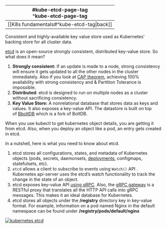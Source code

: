 
| #kube-etcd-page-tag<br>^kube-etcd-page-tag |
| ------------------------------------------ |
| [[K8s fundamentals#^kube-etcd-tag\|back]]  |

Consistent and highly-available key value store used as Kubernetes' backing store for all cluster data.

[etcd](https://github.com/etcd-io/etcd) is an open-source strongly consistent, distributed key-value store. So what does it mean?

1. **Strongly consistent:** If an update is made to a node, strong consistency will ensure it gets updated to all the other nodes in the cluster immediately. Also if you look at [CAP theorem](https://en.wikipedia.org/wiki/CAP_theorem), achieving 100% availability with strong consistency and & Partition Tolerance is impossible.
2. **Distributed**: etcd is designed to run on multiple nodes as a cluster without sacrificing consistency.
3. **Key Value Store:** A nonrelational database that stores data as keys and values. It also exposes a key-value API. The datastore is built on top of [BboltDB](https://github.com/etcd-io/bbolt) which is a fork of BoltDB.

When you use kubectl to get kubernetes object details, you are getting it from etcd. Also, when you deploy an object like a pod, an entry gets created in etcd.

In a nutshell, here is what you need to know about etcd.

1. etcd stores all configurations, states, and metadata of Kubernetes objects (pods, secrets, daemonsets, [deployments](https://devopscube.com/kubernetes-deployment-tutorial/), configmaps, statefulsets, etc).
2. `etcd` allows a client to subscribe to events using `Watch()` API . Kubernetes api-server uses the etcd’s watch functionality to track the change in the state of an object.
3. etcd exposes key-value API [using gRPC](https://etcd.io/docs/v3.5/learning/api/). Also, the [gRPC gateway](https://etcd.io/docs/v3.3/dev-guide/api_grpc_gateway/) is a RESTful proxy that translates all the HTTP API calls into gRPC messages. This makes it an ideal database for Kubernetes.
4. etcd stores all objects under the **/registry** directory key in key-value format. For example, information on a pod named Nginx in the default namespace can be found under **/registry/pods/default/nginx**

[![kubernetes etcd](https://devopscube.com/wp-content/uploads/2024/04/02-k8s-architecture-etcd.gif)](https://devopscube.com/wp-content/uploads/2024/04/02-k8s-architecture-etcd.gif)






